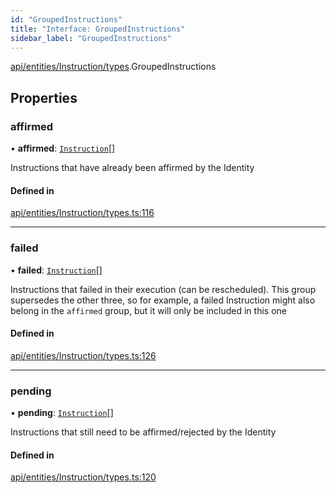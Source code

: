 ```yaml
---
id: "GroupedInstructions"
title: "Interface: GroupedInstructions"
sidebar_label: "GroupedInstructions"
---
```


[api/entities/Instruction/types](../../../../../../modules/API/Entities/Instruction/Types/Types.md).GroupedInstructions

## Properties

### affirmed

• **affirmed**: [`Instruction`](../../../../../../classes/API/Entities/Instruction/Instruction.md)[]

Instructions that have already been affirmed by the Identity

#### Defined in

[api/entities/Instruction/types.ts:116](https://github.com/PolymeshAssociation/polymesh-sdk/blob/88db4a911/src/api/entities/Instruction/types.ts#L116)

___

### failed

• **failed**: [`Instruction`](../../../../../../classes/API/Entities/Instruction/Instruction.md)[]

Instructions that failed in their execution (can be rescheduled).
  This group supersedes the other three, so for example, a failed Instruction
  might also belong in the `affirmed` group, but it will only be included in this one

#### Defined in

[api/entities/Instruction/types.ts:126](https://github.com/PolymeshAssociation/polymesh-sdk/blob/88db4a911/src/api/entities/Instruction/types.ts#L126)

___

### pending

• **pending**: [`Instruction`](../../../../../../classes/API/Entities/Instruction/Instruction.md)[]

Instructions that still need to be affirmed/rejected by the Identity

#### Defined in

[api/entities/Instruction/types.ts:120](https://github.com/PolymeshAssociation/polymesh-sdk/blob/88db4a911/src/api/entities/Instruction/types.ts#L120)
